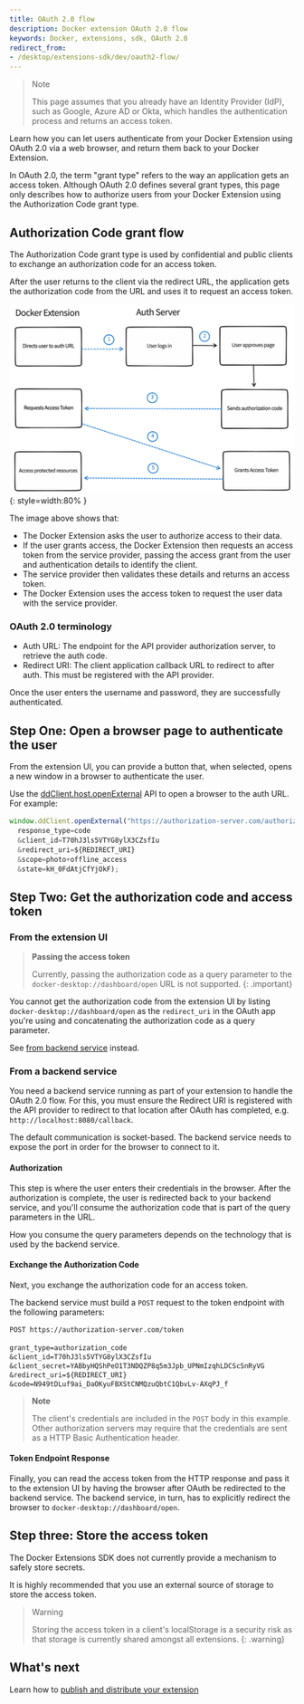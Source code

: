 ```yaml
---
title: OAuth 2.0 flow
description: Docker extension OAuth 2.0 flow
keywords: Docker, extensions, sdk, OAuth 2.0
redirect_from: 
- /desktop/extensions-sdk/dev/oauth2-flow/
---
```


> Note
>
> This page assumes that you already have an Identity Provider (IdP), such as Google, Azure AD or Okta, which handles the authentication process and returns an access token.

Learn how you can let users authenticate from your Docker Extension using OAuth 2.0 via a web browser, and return them back to your Docker Extension.

In OAuth 2.0, the term "grant type" refers to the way an application gets an access token. Although OAuth 2.0 defines several grant types, this page only describes how to authorize users from your Docker Extension using the Authorization Code grant type.

## Authorization Code grant flow

The Authorization Code grant type is used by confidential and public clients to exchange an authorization code for an access token.

After the user returns to the client via the redirect URL, the application gets the authorization code from the URL and uses it to request an access token.

![oauth2-flow](images/oauth2-flow.png){: style=width:80% }

The image above shows that:
- The Docker Extension asks the user to authorize access to their data.
- If the user grants access, the Docker Extension then requests an access token from the service provider, passing the access grant from the user and authentication details to identify the client.
- The service provider then validates these details and returns an access token.
- The Docker Extension uses the access token to request the user data with the service provider.

### OAuth 2.0 terminology

- Auth URL: The endpoint for the API provider authorization server, to retrieve the auth code.
- Redirect URI: The client application callback URL to redirect to after auth. This must be registered with the API provider.

Once the user enters the username and password, they are successfully authenticated.

## Step One: Open a browser page to authenticate the user

From the extension UI, you can provide a button that, when selected, opens a new window in a browser to authenticate the user.

Use the [ddClient.host.openExternal](https://docs.docker.com/desktop/extensions-sdk/dev/api/dashboard/#open-a-url) API to open a browser to the auth URL. For example:

```typescript
window.ddClient.openExternal("https://authorization-server.com/authorize?
  response_type=code
  &client_id=T70hJ3ls5VTYG8ylX3CZsfIu
  &redirect_uri=${REDIRECT_URI}
  &scope=photo+offline_access
  &state=kH_0FdAtjCfYjOkF);
```

## Step Two: Get the authorization code and access token

### From the extension UI

> **Passing the access token**
>
> Currently, passing the authorization code as a query parameter to the `docker-desktop://dashboard/open` URL is not supported.
{: .important}

You cannot get the authorization code from the extension UI by listing `docker-desktop://dashboard/open` as the `redirect_uri` in the OAuth app you're using and concatenating the authorization code as a query parameter.

See [from backend service](#from-a-backend-service) instead.

### From a backend service

You need a backend service running as part of your extension to handle the OAuth 2.0 flow. For this, you must ensure the Redirect URI is registered with the API provider to redirect to that location after OAuth has completed, e.g. `http://localhost:8080/callback`.

The default communication is socket-based. The backend service needs to expose the port in order for the browser to connect to it.

#### Authorization

This step is where the user enters their credentials in the browser. After the authorization is complete, the user is redirected back to your backend service, and you'll consume the authorization code that is part of the query parameters in the URL.

How you consume the query parameters depends on the technology that is used by the backend service.

#### Exchange the Authorization Code

Next, you exchange the authorization code for an access token.

The backend service must build a `POST` request to the token endpoint with the following parameters:

```
POST https://authorization-server.com/token

grant_type=authorization_code
&client_id=T70hJ3ls5VTYG8ylX3CZsfIu
&client_secret=YABbyHQShPeO1T3NDQZP8q5m3Jpb_UPNmIzqhLDCScSnRyVG
&redirect_uri=${REDIRECT_URI}
&code=N949tDLuf9ai_DaOKyuFBXStCNMQzuQbtC1QbvLv-AXqPJ_f
```

> **Note**
>
> The client's credentials are included in the `POST` body in this example. Other authorization servers may require that the credentials are sent as a HTTP Basic Authentication header.

#### Token Endpoint Response

Finally, you can read the access token from the HTTP response and pass it to the extension UI by having the browser after OAuth be redirected to the backend service. The backend service, in turn, has to explicitly redirect the browser to `docker-desktop://dashboard/open`.

## Step three: Store the access token

The Docker Extensions SDK does not currently provide a mechanism to safely store secrets.

It is highly recommended that you use an external source of storage to store the access token.

> Warning
>
> Storing the access token in a client's localStorage is a security risk as that storage is currently shared amongst all extensions.
{: .warning}

## What's next 
Learn how to [publish and distribute your extension](../extensions/Overview.md)